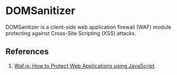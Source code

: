 # DOMSanitizer

DOMSanitizer is a client-side web application firewall (WAF) module protecting against Cross-Site Scripting (XSS) attacks.

## References
1. [Waf.js: How to Protect Web Applications using JavaScript](http://www.slideshare.net/DenisKolegov/wafjs-how-to-protect-web-applications-using-javascript).
